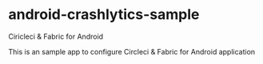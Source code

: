 # android-crashlytics-sample
Ciricleci &amp; Fabric for Android

This is an sample app to configure Circleci & Fabric for Android application
